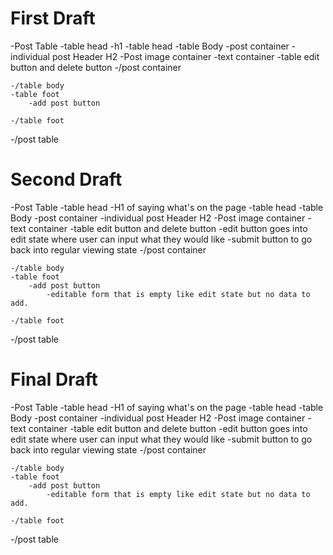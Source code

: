 # First Draft

-Post Table 
    -table head
     -h1
    -table head
    -table Body
        -post container
                -individual post Header H2
                -Post image container 
                -text container
                -table edit button and delete button
        -/post container 
<!-- repeats depending on data given -->
    -/table body
    -table foot
        -add post button
 <!--pulls up new post form-->

    -/table foot
-/post table
    

# Second Draft
-Post Table 
    -table head
        -H1 of saying what's on the page
    -table head
    -table Body
        -post container
                -individual post Header H2
                -Post image container 
                -text container
                -table edit button and delete button
                    -edit button goes into edit state where user can input what they would like
                    -submit button to go back into regular viewing state
        -/post container 
<!-- repeats depending on data given -->
    -/table body
    -table foot
        -add post button
            -editable form that is empty like edit state but no data to add.
 <!--pulls up new post form-->

    -/table foot
-/post table


# Final Draft
-Post Table 
    -table head
        -H1 of saying what's on the page
    -table head
    -table Body
    <!--sorts according to generated id number-->
        -post container
                -individual post Header H2
                -Post image container 
                -text container
                -table edit button and delete button
                    -edit button goes into edit state where user can input what they would like
                    -submit button to go back into regular viewing state
        -/post container 
<!-- repeats depending on data given -->
    -/table body
    -table foot
        -add post button
            -editable form that is empty like edit state but no data to add.
 <!--pulls up new post form-->

    -/table foot
-/post table